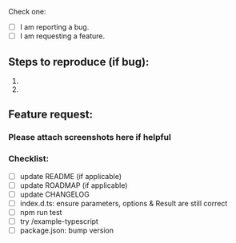 Check one:
- [ ] I am reporting a bug.
- [ ] I am requesting a feature.

## Steps to reproduce (if bug):
1.
2.

## Feature request:

### Please attach screenshots here if helpful

### Checklist:
- [ ] update README (if applicable)
- [ ] update ROADMAP (if applicable)
- [ ] update CHANGELOG
- [ ] index.d.ts: ensure parameters, options & Result are still correct
- [ ] npm run test
- [ ] try /example-typescript
- [ ] package.json: bump version
